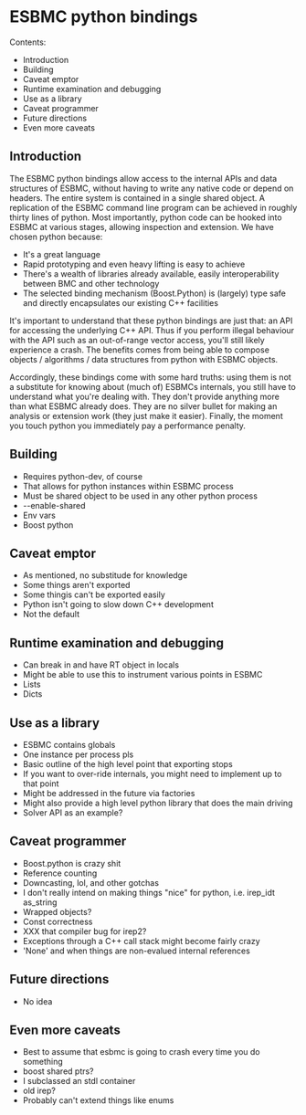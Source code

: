 # ESBMC python bindings

Contents:
 * Introduction
 * Building
 * Caveat emptor
 * Runtime examination and debugging
 * Use as a library
 * Caveat programmer
 * Future directions
 * Even more caveats

## Introduction

The ESBMC python bindings allow access to the internal APIs and data structures
of ESBMC, without having to write any native code or depend on headers. The
entire system is contained in a single shared object. A replication of the ESBMC
command line program can be achieved in roughly thirty lines of python. Most
importantly, python code can be hooked into ESBMC at various stages, allowing 
inspection and extension. We have chosen python because:
 * It's a great language
 * Rapid prototyping and even heavy lifting is easy to achieve
 * There's a wealth of libraries already available, easily interoperability
   between BMC and other technology
 * The selected binding mechanism (Boost.Python) is (largely) type safe and
   directly encapsulates our existing C++ facilities

It's important to understand that these python bindings are just that: an API
for accessing the underlying C++ API. Thus if you perform illegal behaviour
with the API such as an out-of-range vector access, you'll still likely
experience a crash. The benefits comes from being able to compose objects /
algorithms / data structures from python with ESBMC objects.

Accordingly, these bindings come with some hard truths: using them is not a
substitute for knowing about (much of) ESBMCs internals, you still have to
understand what you're dealing with. They don't provide anything more than
what ESBMC already does. They are no silver bullet for making an analysis or
extension work (they just make it easier). Finally, the moment you touch python
you immediately pay a performance penalty.

## Building

 * Requires python-dev, of course
 * That allows for python instances within ESBMC process
 * Must be shared object to be used in any other python process
 * --enable-shared
 * Env vars
 * Boost python

## Caveat emptor

 * As mentioned, no substitude for knowledge
 * Some things aren't exported
 * Some thingis can't be exported easily
 * Python isn't going to slow down C++ development
 * Not the default

## Runtime examination and debugging

 * Can break in and have RT object in locals
 * Might be able to use this to instrument various points in ESBMC
 * Lists
 * Dicts

## Use as a library

 * ESBMC contains globals
 * One instance per process pls
 * Basic outline of the high level point that exporting stops
 * If you want to over-ride internals, you might need to implement up to that
   point
 * Might be addressed in the future via factories
 * Might also provide a high level python library that does the main driving
 * Solver API as an example?

## Caveat programmer

 * Boost.python is crazy shit
 * Reference counting
 * Downcasting, lol, and other gotchas
 * I don't really intend on making things "nice" for python, i.e. irep\_idt 
   as\_string
 * Wrapped objects?
 * Const correctness
 * XXX that compiler bug for irep2?
 * Exceptions through a C++ call stack might become fairly crazy
 * 'None' and when things are non-evalued internal references

## Future directions

 * No idea

## Even more caveats

 * Best to assume that esbmc is going to crash every time you do something
 * boost shared ptrs?
 * I subclassed an stdl container
 * old irep?
 * Probably can't extend things like enums
